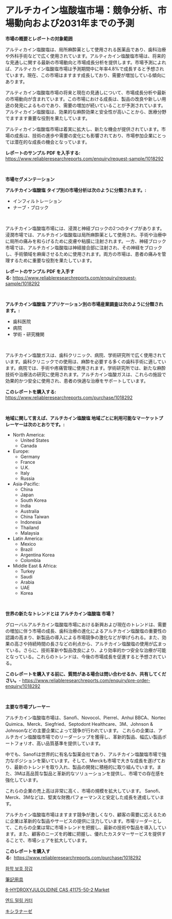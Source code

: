 <p><h1>アルチカイン塩酸塩市場：競争分析、市場動向および2031年までの予測</h1></p><p><strong>市場の概要とレポートの対象範囲</strong></p>
<p><p>アルティカイン塩酸塩は、局所麻酔薬として使用される医薬品であり、歯科治療や外科手術などで広く使用されています。アルティカイン塩酸塩市場は、将来的な見通しに関する最新の市場動向と市場成長分析を提供します。市場予測によれば、アルティカイン塩酸塩市場は予測期間中に年率4.8%で成長すると予想されています。現在、この市場はますます成長しており、需要が増加している傾向にあります。</p><p>アルティカイン塩酸塩市場の将来と現在の見通しについて、市場成長分析や最新の市場動向が含まれています。この市場における成長は、製品の改良や新しい用途の発見によるものであり、需要の増加が続いていることが予測されています。アルティカイン塩酸塩は、効果的な麻酔効果と安全性が高いことから、医療分野でますます重要な役割を果たしています。</p><p>アルティカイン塩酸塩市場は着実に拡大し、新たな機会が提供されています。市場の成長は、技術の進歩や需要の変化にも影響されており、市場参加企業にとっては潜在的な成長の機会となっています。</p></p>
<p><strong>レポートのサンプル PDF を入手する:</strong> <a href="https://www.reliableresearchreports.com/enquiry/request-sample/1018292">https://www.reliableresearchreports.com/enquiry/request-sample/1018292</a></p>
<p>&nbsp;</p>
<p><strong>市場セグメンテーション</strong></p>
<p><strong>アルチカイン塩酸塩 タイプ別の市場分析は次のように分類されます。:</strong></p>
<p><ul><li>インフィルトレーション</li><li>ナーブ・ブロック</li></ul></p>
<p>&nbsp;</p>
<p><p>アルチカイン塩酸塩市場には、浸潤と神経ブロックの2つのタイプがあります。浸潤市場では、アルチカイン塩酸塩は局所麻酔薬として使用され、手術や治療中に局所の痛みを和らげるために皮膚や粘膜に注射されます。一方、神経ブロック市場では、アルチカイン塩酸塩は神経接合部に注射され、その神経をブロックし、手術領域を麻痺させるために使用されます。両方の市場は、患者の痛みを管理するために重要な役割を果たしています。</p></p>
<p><strong>レポートのサンプル PDF を入手する:</strong>&nbsp;<a href="https://www.reliableresearchreports.com/enquiry/request-sample/1018292">https://www.reliableresearchreports.com/enquiry/request-sample/1018292</a></p>
<p>&nbsp;</p>
<p><strong> アルチカイン塩酸塩 アプリケーション別の市場産業調査は次のように分類されます。:</strong></p>
<p><ul><li>歯科医院</li><li>病院</li><li>学術・研究機関</li></ul></p>
<p>&nbsp;</p>
<p><p>アルチカイン塩酸ガスは、歯科クリニック、病院、学術研究所で広く使用されています。歯科クリニックでの使用は、麻酔を必要する多くの歯科手術に適しています。病院では、手術や疼痛管理に使用されます。学術研究所では、新たな麻酔技術や治療法の研究に使用されます。アルチカイン塩酸ガスは、これらの施設で効果的かつ安全に使用され、患者の快適な治療をサポートしています。</p></p>
<p><strong>このレポートを購入する:</strong>&nbsp; <a href="https://www.reliableresearchreports.com/purchase/1018292">https://www.reliableresearchreports.com/purchase/1018292</a></p>
<p>&nbsp;</p>
<p><strong>地域に関して言えば、アルチカイン塩酸塩 地域ごとに利用可能なマーケットプレーヤーは次のとおりです。:</strong></p>
<p><ul>
    <li>
        North America:
        <ul>
            <li>United States</li>
            <li>Canada</li>
        </ul>
    </li>
    <li>
        Europe:
        <ul>
            <li>Germany</li>
            <li>France</li>
            <li>U.K.</li>
            <li>Italy</li>
            <li>Russia</li>
        </ul>
    </li>
    <li>
        Asia-Pacific:
        <ul>
            <li>China</li>
            <li>Japan</li>
            <li>South Korea</li>
            <li>India</li>
            <li>Australia</li>
            <li>China Taiwan</li>
            <li>Indonesia</li>
            <li>Thailand</li>
            <li>Malaysia</li>
        </ul>
    </li>
    <li>
        Latin America:
        <ul>
            <li>Mexico</li>
            <li>Brazil</li>
            <li>Argentina Korea</li>
            <li>Colombia</li>
        </ul>
    </li>
    <li>
        Middle East & Africa:
        <ul>
            <li>Turkey</li>
            <li>Saudi</li>
            <li>Arabia</li>
            <li>UAE</li>
            <li>Korea</li>
        </ul>
    </li>
    </ul></p>
<p>&nbsp;</p>
<p><strong>世界の新たなトレンドとは アルチカイン塩酸塩 市場？</strong></p>
<p><p>グローバルアルチカイン塩酸塩市場における新興および現在のトレンドは、需要の増加に伴う市場の成長、歯科治療の進化によるアルチカイン塩酸塩の重要性の認識の高まり、新製品の導入による市場競争の激化などが挙げられる。また、効果の高さや持続時間の長さなどの利点から、アルチカイン塩酸塩の使用が広まっている。さらに、技術革新や製品改良により、より効率的かつ安全な治療が可能となっている。これらのトレンドは、今後の市場成長を促進すると予想されている。</p></p>
<p><strong>このレポートを購入する前に、質問がある場合は問い合わせるか、共有してください。</strong>- <a href="https://www.reliableresearchreports.com/enquiry/pre-order-enquiry/1018292">https://www.reliableresearchreports.com/enquiry/pre-order-enquiry/1018292</a></p>
<p>&nbsp;</p>
<p><strong>主要な市場プレーヤー</strong></p>
<p><p>アルチカイン塩酸塩市場は、Sanofi、Novocol、Pierrel、Anhui BBCA、Nortec Quimica、Merck、Siegfried、Septodont Healthcare、3M、Johnson & Johnsonなどの主要企業によって競争が行われています。 これらの企業は、アルチカイン塩酸塩市場でのリーダーシップを獲得し、革新的製品、幅広い製品ポートフォリオ、高い品質基準を提供しています。</p><p>中でも、Sanofiは世界的に有名な製薬会社であり、アルチカイン塩酸塩市場で強力なポジションを築いています。そして、Merckも市場で大きな成長を遂げており、最新のトレンドを取り入れ、製品の開発に積極的に取り組んでいます。また、3Mは高品質な製品と革新的なソリューションを提供し、市場での存在感を強化しています。</p><p>これらの企業の売上高は非常に高く、市場の規模を拡大しています。 Sanofi、Merck、3Mなどは、堅実な財務パフォーマンスと安定した成長を達成しています。</p><p>アルチカイン塩酸塩市場はますます競争が激しくなり、顧客の需要に応えるために企業は革新的な製品やサービスの提供に注力しています。市場リーダーとして、これらの企業は常に市場トレンドを把握し、最新の技術や製品を導入しています。また、顧客のニーズを的確に把握し、優れたカスタマーサービスを提供することで、市場シェアを拡大しています。</p></p>
<p><strong>このレポートを購入する:</strong>&nbsp;&nbsp;<a href="https://www.reliableresearchreports.com/purchase/1018292">https://www.reliableresearchreports.com/purchase/1018292</a></p>
<p><p><a href="https://medium.com/@el_crea/%ED%99%94%ED%95%99-%EB%B3%B4%ED%98%B8-%EC%9E%A5%EA%B0%91-%EC%8B%9C%EC%9E%A5%EC%9D%80-%EC%8B%9C%EC%9E%A5-%EC%A0%90%EC%9C%A0%EC%9C%A8-%EC%8B%9C%EC%9E%A5-%ED%8A%B8%EB%A0%8C%EB%93%9C-%EB%B0%8F-%EC%8B%9C%EC%9E%A5-%EC%84%B1%EC%9E%A5%EC%97%90-%EB%8C%80%ED%95%9C-%EC%A0%95%EB%B3%B4%EB%A5%BC-%EC%A0%9C%EA%B3%B5%ED%95%A9%EB%8B%88%EB%8B%A4-298276f1f4cf">화학 보호 장갑</a></p><p><a href="https://medium.com/@leonstoltrtenberg89/%E7%AD%86%E8%A8%98%E7%94%A8%E5%85%B7%E5%B8%82%E5%A0%B4%E3%82%B7%E3%82%A7%E3%82%A2%E3%81%AE%E9%80%B2%E5%8C%96%E3%81%A8%E5%B8%82%E5%A0%B4%E6%88%90%E9%95%B7%E3%83%88%E3%83%AC%E3%83%B3%E3%83%892024%E5%B9%B4-2031%E5%B9%B4-2a651e5895f5">筆記用具</a></p><p><a href="https://view.publitas.com/reportprime-1/8-hydroxyjulolidine-cas-41175-50-2-market-size-and-examines-its-market-scope-with-a-primary-focus-on-growth-opportunities-and-forecasted-trends-spanning-from-2023-to-2030/">8-HYDROXYJULOLIDINE CAS 41175-50-2 Market</a></p><p><a href="https://medium.com/@el_crea/%EC%97%94%EB%93%9C-%EB%B0%80%EB%A7%81-%EC%BB%A4%ED%84%B0-%EC%8B%9C%EC%9E%A5-%EC%9C%A0%ED%98%95-%EC%9D%91%EC%9A%A9-%EB%B0%8F-%EC%A7%80%EB%A6%AC%EB%B3%84-%EC%A2%85%ED%95%A9-%ED%8F%89%EA%B0%80-230ac8b46ed1">엔드 밀링 커터</a></p><p><a href="https://medium.com/@leonstoltrtenberg89/%E3%82%AD%E3%82%B7%E3%83%A9%E3%83%8A%E3%83%BC%E3%82%BC%E5%B8%82%E5%A0%B4%E8%A6%8F%E6%A8%A1%E3%81%AF-%E3%82%B0%E3%83%AD%E3%83%BC%E3%83%90%E3%83%AB%E7%94%A3%E6%A5%AD%E3%81%AB%E3%81%8A%E3%81%91%E3%82%8B%E6%9C%80%E9%81%A9%E3%81%AA%E3%83%9E%E3%83%BC%E3%82%B1%E3%83%86%E3%82%A3%E3%83%B3%E3%82%B0%E3%83%81%E3%83%A3%E3%83%8D%E3%83%AB%E3%82%92%E7%A4%BA%E3%81%97%E3%81%A6%E3%81%84%E3%81%BE%E3%81%99-7298b22eedef">キシラナーゼ</a></p></p>